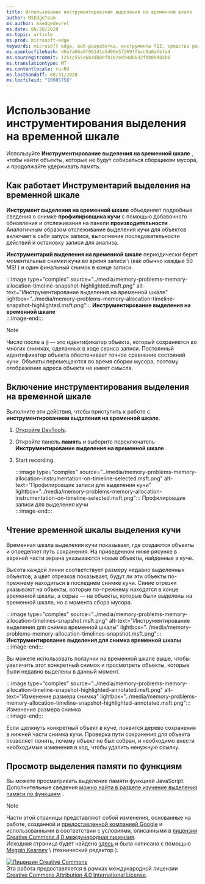 ```yaml
---
title: Использование инструментирования выделения на временной шкале
author: MSEdgeTeam
ms.author: msedgedevrel
ms.date: 08/28/2020
ms.topic: article
ms.prod: microsoft-edge
keywords: microsoft edge, веб-разработка, инструменты f12, средства разработчика
ms.openlocfilehash: d0a7a66a9f061d1a5d98e57269ffbcc0a0afefa4
ms.sourcegitcommit: 1251c555c6b4db8ef8187ed94d8832fdb89d03b8
ms.translationtype: MT
ms.contentlocale: ru-RU
ms.lasthandoff: 08/31/2020
ms.locfileid: "10985758"
---
```

<!-- Copyright Meggin Kearney 

   Licensed under the Apache License, Version 2.0 (the "License");
   you may not use this file except in compliance with the License.
   You may obtain a copy of the License at

       https://www.apache.org/licenses/LICENSE-2.0

   Unless required by applicable law or agreed to in writing, software
   distributed under the License is distributed on an "AS IS" BASIS,
   WITHOUT WARRANTIES OR CONDITIONS OF ANY KIND, either express or implied.
   See the License for the specific language governing permissions and
   limitations under the License. -->





# Использование инструментирования выделения на временной шкале  



Используйте **Инструментирование выделения на временной шкале** , чтобы найти объекты, которые не будут собираться сборщиком мусора, и продолжайте удерживать память.  

## Как работает Инструментарий выделения на временной шкале  

**Инструмент выделения на временной шкале** объединяет подробные сведения о снимке **профилировщика кучи** с помощью добавочного обновления и отслеживания на панели **производительности** .  Аналогичным образом отслеживание выделения кучи для объектов включает в себя запуск записи, выполнение последовательности действий и остановку записи для анализа.  

<!--todo: add profile memory problems (heap profiler) section when available  -->  
<!--todo: add profile evaluate performance (Performance panel) section when available  -->  

**Инструментарий выделения на временной шкале** периодически берет моментальные снимки кучи во время записи \ (как обычно каждые 50 MS! \) и один финальный снимок в конце записи.  

:::image type="complex" source="../media/memory-problems-memory-allocation-timeline-snapshot-highlighted.msft.png" alt-text="Инструментирование выделения на временной шкале" lightbox="../media/memory-problems-memory-allocation-timeline-snapshot-highlighted.msft.png":::
   **Инструментирование выделения на временной шкале**  
:::image-end:::  

> [!NOTE]
> Число после a `@` — это идентификатор объекта, который сохраняется во многих снимках, сделанных в ходе сеанса записи.  Постоянный идентификатор объекта обеспечивает точное сравнение состояний кучи.  Объекты перемещаются во время сборки мусора, поэтому отображение адреса объекта не имеет смысла.  

## Включение инструментирования выделения на временной шкале  

Выполните эти действия, чтобы приступить к работе с **инструментированием выделения на временной шкале**.  

1.  [Откройте DevTools][DevtoolsOpenIndex].  
1.  Откройте панель **память** и выберите переключатель **Инструментирование выделения на временной шкале** .  
1.  Start recording.  
    
    :::image type="complex" source="../media/memory-problems-memory-allocation-instrumentation-on-timeline-selected.msft.png" alt-text="Профилировщик записи для выделения кучи" lightbox="../media/memory-problems-memory-allocation-instrumentation-on-timeline-selected.msft.png":::
       Профилировщик записи для выделения кучи  
    :::image-end:::  
    
## Чтение временной шкалы выделения кучи  

Временная шкала выделения кучи показывает, где создаются объекты и определяет путь сохранения.  На приведенном ниже рисунке в верхней части экрана указываются новые объекты, найденные в куче.  

Высота каждой линии соответствует размеру недавно выделенных объектов, а цвет отрезков показывает, будут ли эти объекты по-прежнему находиться в последнем снимке кучи.  Синие отрезки указывают на объекты, которые по-прежнему находятся в конце временной шкалы, а серые — на объекты, которые были выделены на временной шкале, но с момента сбора мусора.  

:::image type="complex" source="../media/memory-problems-memory-allocation-timelines-snapshot.msft.png" alt-text="Инструментирование выделения для снимка временной шкалы" lightbox="../media/memory-problems-memory-allocation-timelines-snapshot.msft.png":::
   **Инструментирование выделения для снимка временной шкалы**  
:::image-end:::  

<!--In the following figure, an action was performed 3 times.  The sample program caches five objects, so the last five blue bars are expected.  But the left-most blue bar indicates a potential problem.  -->  
<!--todo: redo figure 4 with multiple click actions  -->  

Вы можете использовать ползунки на временной шкале выше, чтобы увеличить этот конкретный снимок и просмотреть объекты, которые были недавно выделены в данный момент.  

:::image type="complex" source="../media/memory-problems-memory-allocation-timeline-snapshot-highlighted-annotated.msft.png" alt-text="Изменение размера снимка" lightbox="../media/memory-problems-memory-allocation-timeline-snapshot-highlighted-annotated.msft.png":::
   Изменение размера снимка  
:::image-end:::  

Если щелкнуть конкретный объект в куче, появится дерево сохранения в нижней части снимка кучи.  Проверка пути сохранения для объекта позволяет понять, почему объект не был собран, и необходимо внести необходимые изменения в код, чтобы удалить ненужную ссылку.  

## Просмотр выделения памяти по функциям   

Вы можете просматривать выделение памяти функцией JavaScript.  Дополнительные сведения [можно найти в разделе изучение выделения памяти по функциям][DevtoolsMemoryProblemsIndexInvestigateMemoryAllocationFunction] .  

<!--
## Feedback   


-->  

<!-- links -->  

[DevToolsOpenIndex]: ../open.md "Открыть Microsoft EDGE (Chromium) DevTools | Документы Microsoft"
[DevtoolsMemoryProblemsIndexInvestigateMemoryAllocationFunction]: ./index.md#investigate-memory-allocation-by-function "Исследование выделения памяти функцией — устранение проблем с памятью | Документы Microsoft"  

<!--[HeapProfiler]: ./heap-snapshots.md "How to Record Heap Snapshots"  -->  
<!--[PerformancePanel]: ../profile/evaluate-performance/timeline-tool ""  -->  

[MicrosoftEdgeChannel]: https://www.microsoftedgeinsider.com/download "Скачайте канал Microsoft Edge"  

> [!NOTE]
> Части этой страницы представляют собой изменения, основанные на работе, созданной и [предоставленной компанией Google][GoogleSitePolicies] и использованными в соответствии с условиями, описанными в [лицензии Creative Commons 4,0 международная лицензия][CCA4IL].  
> Исходная страница будет найдена [здесь](https://developers.google.com/web/tools/chrome-devtools/memory-problems/allocation-profiler) и была написана с помощью [Meggin Kearney][MegginKearney] \ (технический редактор \).  

[![Лицензия Creative Commons][CCby4Image]][CCA4IL]  
Эта работа предоставляется в рамках международной лицензии [Creative Commons Attribution 4.0 International License][CCA4IL].  

[CCA4IL]: https://creativecommons.org/licenses/by/4.0  
[CCby4Image]: https://i.creativecommons.org/l/by/4.0/88x31.png  
[GoogleSitePolicies]: https://developers.google.com/terms/site-policies  
[KayceBasques]: https://developers.google.com/web/resources/contributors/kaycebasques  
[MegginKearney]: https://developers.google.com/web/resources/contributors/megginkearney  
